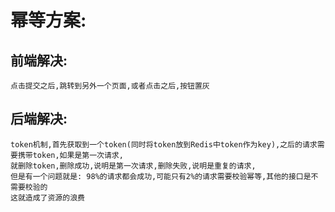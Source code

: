 # 幂等方案: 
## 前端解决: 
    点击提交之后,跳转到另外一个页面,或者点击之后,按钮置灰
## 后端解决: 
    token机制,首先获取到一个token(同时将token放到Redis中token作为key),之后的请求需要携带token,如果是第一次请求,
    就删除token,删除成功,说明是第一次请求,删除失败,说明是重复的请求,
    但是有一个问题就是: 98%的请求都会成功,可能只有2%的请求需要校验幂等,其他的接口是不需要校验的
    这就造成了资源的浪费